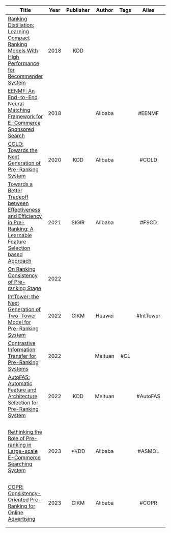 
| Title                                                                                                                                                                                                                                                                                                                | Year | Publisher | Author  | Tags |   Alias   | Score | IsRead |                                                          Notes                                                           | Remarks                                                                            |
| -------------------------------------------------------------------------------------------------------------------------------------------------------------------------------------------------------------------------------------------------------------------------------------------------------------------- | :--: | :-------: | :-----: | :--: | :-------: | :---: | :----: | :----------------------------------------------------------------------------------------------------------------------: | ---------------------------------------------------------------------------------- |
| [Ranking Distillation: Learning Compact Ranking Models With High Performance for Recommender System]([2018]%20Ranking%20Distillation-%20Learning%20Compact%20Ranking%20Models%20With%20High%20Performance%20for%20Recommender%20System.pdf)                                                                          | 2018 |    KDD    |         |      |           |       |   N    |                                                                                                                          |                                                                                    |
| [EENMF: An End-to-End Neural Matching Framework for E-Commerce Sponsored Search]([2018][Alibaba][EENMF]%20EENMF-%20An%20End-to-End%20Neural%20Matching%20Framework%20for%20E-Commerce%20Sponsored%20Search.pdf)                                                                                                      | 2018 |           | Alibaba |      |  #EENMF   |       |   N    |                                                                                                                          |                                                                                    |
| [COLD: Towards the Next Generation of Pre-Ranking System]([2020][Alibaba][COLD]%20COLD-%20Towards%20the%20Next%20Generation%20of%20Pre-Ranking%20System.pdf)                                                                                                                                                         | 2020 |    KDD    | Alibaba |      |   #COLD   |  ⭐️⭐  |   Y    |              [论文解读](../Study%20Notes/COLD-%20Towards%20the%20Next%20Generation%20of%20Pre-Ranking%20System)              | 采用SENet筛选重要特征                                                                      |
| [Towards a Better Tradeoff between Effectiveness and Efficiency in Pre-Ranking: A Learnable Feature Selection based Approach]([2021][Alibaba][FSCD]%20Towards%20a%20Better%20Tradeoff%20between%20Effectiveness%20and%20Efficiency%20in%20Pre-Ranking-%20A%20Learnable%20Feature%20Selection%20based%20Approach.pdf) | 2021 |   SIGIR   | Alibaba |      |   #FSCD   |       |   N    |                                                                                                                          |                                                                                    |
| [On Ranking Consistency of Pre-ranking Stage]([2022]%20On%20Ranking%20Consistency%20of%20Pre-ranking%20Stage.pdf)                                                                                                                                                                                                    | 2022 |           |         |      |           |       |   N    |                                                                                                                          |                                                                                    |
| [IntTower: the Next Generation of Two-Tower Model for Pre-Ranking System]([2022][Huawei][IntTower]%20IntTower%20-%20the%20Next%20Generation%20of%20Two-Tower%20Model%20for%20Pre-Ranking%20System.pdf)                                                                                                               | 2022 |   CIKM    | Huawei  |      | #IntTower |       |   N    |                                                                                                                          |                                                                                    |
| [Contrastive Information Transfer for Pre-Ranking Systems]([2022][Meituan]%20Contrastive%20Information%20Transfer%20for%20Pre-Ranking%20Systems.pdf)                                                                                                                                                                 | 2022 |           | Meituan | #CL  |           |       |   N    |                                                                                                                          | [参考](https://segmentfault.com/a/1190000042311042)                                  |
| [AutoFAS: Automatic Feature and Architecture Selection for Pre-Ranking System]([2022][Meituan][AutoFAS]%20AutoFAS-%20Automatic%20Feature%20and%20Architecture%20Selection%20for%20Pre-Ranking%20System.pdf)                                                                                                          | 2022 |    KDD    | Meituan |      | #AutoFAS  |       |   N    |                                                                                                                          |                                                                                    |
| [Rethinking the Role of Pre-ranking in Large-scale E-Commerce Searching System]([2023][Alibaba][ASMOL]%20Rethinking%20the%20Role%20of%20Pre-ranking%20in%20Large-scale%20E-Commerce%20Searching%20System.pdf)                                                                                                        | 2023 |   \*KDD   | Alibaba |      |  #ASMOL   |  ⭐️⭐  |   N    | [论文解读](../Study%20Notes/Rethinking%20the%20Role%20of%20Pre-ranking%20in%20Large-scale%20E-Commerce%20Searching%20System) | [参考](https://zhuanlan.zhihu.com/p/642662870)<br>1. 提出粗排需要产出高质量候选集<br>2. 着重在样本加强策略上 |
| [COPR: Consistency-Oriented Pre-Ranking for Online Advertising]([2023][Alibaba][COPR]%20COPR-%20Consistency-Oriented%20Pre-Ranking%20for%20Online%20Advertising.pdf)                                                                                                                                                 | 2023 |   CIKM    | Alibaba |      |   #COPR   |       |   N    |                                                                                                                          |                                                                                    |
|                                                                                                                                                                                                                                                                                                                      |      |           |         |      |           |       |        |                                                                                                                          |                                                                                    |
|                                                                                                                                                                                                                                                                                                                      |      |           |         |      |           |       |        |                                                                                                                          |                                                                                    |
